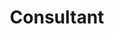 ---
layout: post
company: Equinix
location: Sunnyvale, CA
duties: Evaluate and recommend solutions for automated deployment system. Implement pilot solution using prime candidate, provide training and documentation for Release team. WebLogic, Electric Cloud.
title: Consultant
dates: Nov 2010 - Sep 2011
---